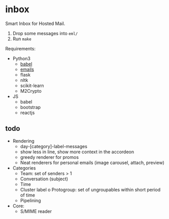inbox
=====

Smart Inbox for Hosted Mail.

1. Drop some messages into `eml/`
2. Run `make`

Requirements:
 * Python3
   - [babel](http://babel.pocoo.org)
   - [emails](http://python-emails.readthedocs.io/en/latest/)
   - flask
   - nltk
   - scikit-learn
   - M2Crypto
 * JS
   - babel
   - bootstrap
   - reactjs

todo
----

* Rendering
  - day-[category]-label-messages
  - show less in line, show more context in the accordeon
  - greedy renderer for promos
  - Neat renderers for personal emails (image carousel, attach, preview)
* Categories
  - Team: set of senders > 1
  - Conversation (subject)
  - Time
  - Cluster label
    o Protogroup: set of ungroupables within short period of time 
  - Pipelining
* Core:
  - S/MIME reader

